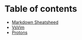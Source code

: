 # Table of contents
* [Markdown Sheatsheed](markdown.md)
* [VsVim](VsVim.md)
* [Protons](Protons.md)
